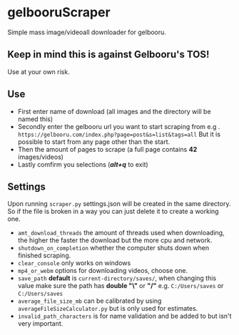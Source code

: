 # gelbooruScraper
Simple mass image/videoall downloader for gelbooru.

## Keep in mind this is against Gelbooru's TOS!
Use at your own risk.

## Use
 - First enter name of download (all images and the directory will be named this)
 - Secondly enter the gelbooru url you want to start scraping from e.g .`` https://gelbooru.com/index.php?page=post&s=list&tags=all`` But it is possible to start from any page other than the start.
 - Then the amount of pages to scrape (a full page contains **42** images/videos)
 - Lastly comfirm you selections (***alt+q*** to exit)

## Settings
Upon running ``scraper.py`` settings.json will be created in the same directory. So if the file is broken in a way you can just delete it to create a working one.

 - ``amt_download_threads`` the amount of threads used when downloading, the higher the faster the download but the more cpu and network.
 - ``shutdown_on_completion`` whether the computer shuts down when finished scraping.
 - ``clear_console`` only works on windows
 - ``mp4_or_webm`` options for downloading videos, choose one.
 - ``save_path`` **default** is ``current-directory/saves/``, when changing this value make sure the path has **double "\\"** or **"/"** e.g. ``C:/Users/saves`` or ``C:/Users/saves``
 - ``average_file_size_mb`` can be calibrated by using ``averageFileSizeCalculator.py`` but is only used for estimates.
 - ``invalid_path_characters`` is for name validation and be added to but isn't very important.
